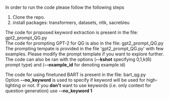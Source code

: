 In order to run the code please follow the following steps

1. Clone the repo.
2. install packages: transformers, datasets, nltk, sacrebleu

The code for proposed keyword extraction is present in the file: gpt2_prompt_QG.py <br>
The code for prompting GPT-2 for QG is also in the file: gpt2_prompt_QG.py <br>
The prompting tempate is provided in the file 'gpt2_prompt_QG.py' with few examples. Please modify the prompt template if you want to explore further. <br>
The code can also be ran with the options (**--kshot** specifying 0,1,k(6) prompt type) and (**--example_id** for denoting example id) <br>


The code for using finetuned BART is present in the file: bart_qg.py<br>
Option **--no_keyword** is used to specify if keyword will be used for high-lighting or not. If you **don't** want to use keywords (i.e. only context for question generation) use **--no_keyword 1**
